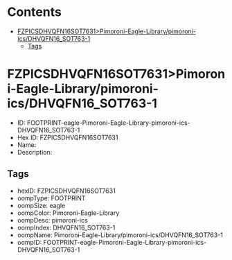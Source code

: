



Contents
========

* [FZPICSDHVQFN16SOT7631>Pimoroni-Eagle-Library/pimoroni-ics/DHVQFN16_SOT763-1](#fzpicsdhvqfn16sot7631pimoroni-eagle-librarypimoroni-icsdhvqfn16_sot763-1)
	* [Tags](#tags)

# FZPICSDHVQFN16SOT7631>Pimoroni-Eagle-Library/pimoroni-ics/DHVQFN16_SOT763-1

- ID: FOOTPRINT-eagle-Pimoroni-Eagle-Library-pimoroni-ics-DHVQFN16_SOT763-1
- Hex ID: FZPICSDHVQFN16SOT7631
- Name: 
- Description: 

## Tags

- hexID: FZPICSDHVQFN16SOT7631
- oompType: FOOTPRINT
- oompSize: eagle
- oompColor: Pimoroni-Eagle-Library
- oompDesc: pimoroni-ics
- oompIndex: DHVQFN16_SOT763-1
- oompName: Pimoroni-Eagle-Library/pimoroni-ics/DHVQFN16_SOT763-1
- oompID: FOOTPRINT-eagle-Pimoroni-Eagle-Library-pimoroni-ics-DHVQFN16_SOT763-1
